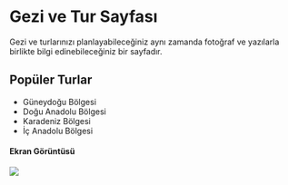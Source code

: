 <h1>Gezi ve Tur Sayfası</h1>

Gezi ve turlarınızı planlayabileceğiniz aynı zamanda fotoğraf ve yazılarla birlikte bilgi edinebileceğiniz bir sayfadır.


<h2>Popüler Turlar</h2>
<ul>
<li>Güneydoğu Bölgesi</li>
<li>Doğu Anadolu Bölgesi</li>
<li>Karadeniz Bölgesi</li>
<li>İç Anadolu Bölgesi</li>
</ul>
<h4>Ekran Görüntüsü</h4>

![](TurSitesi.gif)